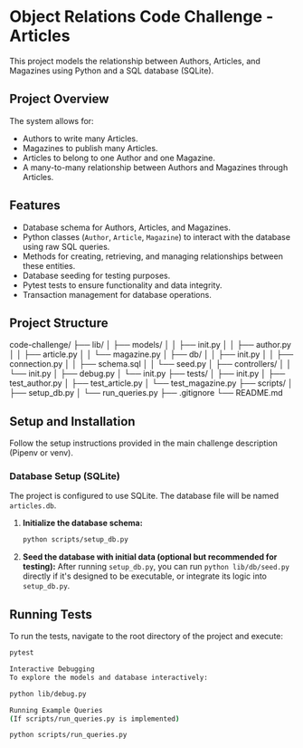 # Object Relations Code Challenge - Articles

This project models the relationship between Authors, Articles, and Magazines using Python and a SQL database (SQLite).

## Project Overview

The system allows for:
- Authors to write many Articles.
- Magazines to publish many Articles.
- Articles to belong to one Author and one Magazine.
- A many-to-many relationship between Authors and Magazines through Articles.

## Features
- Database schema for Authors, Articles, and Magazines.
- Python classes (`Author`, `Article`, `Magazine`) to interact with the database using raw SQL queries.
- Methods for creating, retrieving, and managing relationships between these entities.
- Database seeding for testing purposes.
- Pytest tests to ensure functionality and data integrity.
- Transaction management for database operations.

## Project Structure


code-challenge/
├── lib/
│   ├── models/
│   │   ├── init.py
│   │   ├── author.py
│   │   ├── article.py
│   │   └── magazine.py
│   ├── db/
│   │   ├── init.py
│   │   ├── connection.py
│   │   ├── schema.sql
│   │   └── seed.py
│   ├── controllers/
│   │   └── init.py
│   ├── debug.py
│   └── init.py
├── tests/
│   ├── init.py
│   ├── test_author.py
│   ├── test_article.py
│   └── test_magazine.py
├── scripts/
│   ├── setup_db.py
│   └── run_queries.py
├── .gitignore
└── README.md


## Setup and Installation

Follow the setup instructions provided in the main challenge description (Pipenv or venv).

### Database Setup (SQLite)
The project is configured to use SQLite. The database file will be named `articles.db`.

1.  **Initialize the database schema:**
    ```bash
    python scripts/setup_db.py
    ```
2.  **Seed the database with initial data (optional but recommended for testing):**
    After running `setup_db.py`, you can run `python lib/db/seed.py` directly if it's designed to be executable, or integrate its logic into `setup_db.py`.

## Running Tests
To run the tests, navigate to the root directory of the project and execute:
```bash
pytest

Interactive Debugging
To explore the models and database interactively:

python lib/debug.py

Running Example Queries
(If scripts/run_queries.py is implemented)

python scripts/run_queries.py
